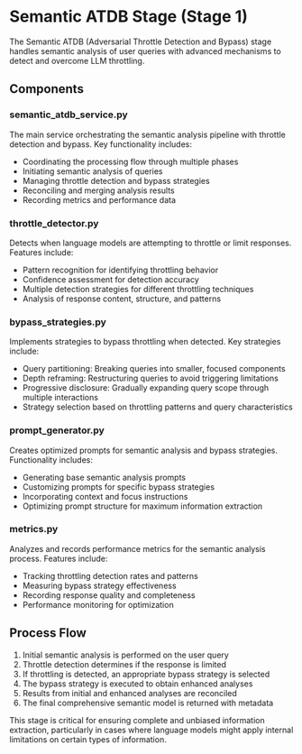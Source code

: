 # Semantic ATDB Stage (Stage 1)

The Semantic ATDB (Adversarial Throttle Detection and Bypass) stage handles semantic analysis of user queries with advanced mechanisms to detect and overcome LLM throttling.

## Components

### semantic_atdb_service.py
The main service orchestrating the semantic analysis pipeline with throttle detection and bypass. Key functionality includes:
- Coordinating the processing flow through multiple phases
- Initiating semantic analysis of queries
- Managing throttle detection and bypass strategies
- Reconciling and merging analysis results
- Recording metrics and performance data

### throttle_detector.py
Detects when language models are attempting to throttle or limit responses. Features include:
- Pattern recognition for identifying throttling behavior
- Confidence assessment for detection accuracy
- Multiple detection strategies for different throttling techniques
- Analysis of response content, structure, and patterns

### bypass_strategies.py
Implements strategies to bypass throttling when detected. Key strategies include:
- Query partitioning: Breaking queries into smaller, focused components
- Depth reframing: Restructuring queries to avoid triggering limitations
- Progressive disclosure: Gradually expanding query scope through multiple interactions
- Strategy selection based on throttling patterns and query characteristics

### prompt_generator.py
Creates optimized prompts for semantic analysis and bypass strategies. Functionality includes:
- Generating base semantic analysis prompts
- Customizing prompts for specific bypass strategies
- Incorporating context and focus instructions
- Optimizing prompt structure for maximum information extraction

### metrics.py
Analyzes and records performance metrics for the semantic analysis process. Features include:
- Tracking throttling detection rates and patterns
- Measuring bypass strategy effectiveness
- Recording response quality and completeness
- Performance monitoring for optimization

## Process Flow

1. Initial semantic analysis is performed on the user query
2. Throttle detection determines if the response is limited
3. If throttling is detected, an appropriate bypass strategy is selected
4. The bypass strategy is executed to obtain enhanced analyses
5. Results from initial and enhanced analyses are reconciled
6. The final comprehensive semantic model is returned with metadata

This stage is critical for ensuring complete and unbiased information extraction, particularly in cases where language models might apply internal limitations on certain types of information. 